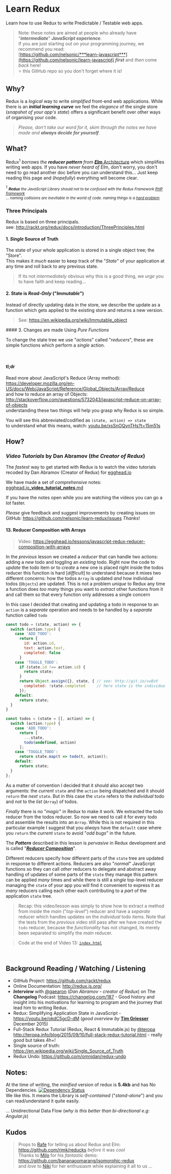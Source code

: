 # Learn Redux

Learn how to use Redux to write Predictable / Testable web apps.

> Note: these notes are aimed at people who already have "***intermediate***" ***JavaScript experience***.  
> If you are just starting out on your programming journey, we recommend you read:  
> [https://github.com/nelsonic/***learn-javascript***](https://github.com/nelsonic/learn-javascript)
> ***first***
and *then* come *back* here!  
> :star: this GitHub repo so you don't forget where it is!


## Why?

Redux is a *logical* way to write *simplified* front-end web applications.
While there is an ***initial learning curve*** we feel the *elegance*
of the single store (*snapshot of your app's state*) offers a significant
benefit over other ways of organising your code.

> *Please, don't take our word for it,
skim through the notes we have made and*
***always decide for yourself***.

## What?

Redux<sup>1</sup> *borrows the* ***reducer pattern*** *from*
[***Elm*** Architecture](https://github.com/evancz/elm-architecture-tutorial/)
which simplifies writing web apps.
If you have *never heard of Elm*, don't worry,
you don't need to go read another doc before you can understand this...
Just keep reading this page and (*hopefully*) everything will become clear.


<sup>1</sup> <small> ***Redux*** *the JavaScript Library should not to be confused with the Redux Framework [PHP framework](https://github.com/reduxframework/redux-framework)  
... naming collisions are inevitable in the world of code.
naming things is a [hard problem](http://martinfowler.com/bliki/TwoHardThings.html)*</small>

### Three Principals

Redux is based on three principals.  
see: http://rackt.org/redux/docs/introduction/ThreePrinciples.html

#### 1. *Single* Source of Truth

The state of your whole application is stored in a single object tree; the "Store".  
This makes it *much* easier to keep track of the "*State*" of your application
at any time and roll back to any previous state.

> If its not *intermediately* obvious why this is a good thing,
we *urge* you to have faith and keep reading...

#### 2. State is *Read-Only* ("*Immutable*")

Instead of directly updating data in the store, we describe the update
as a function which gets applied to the existing store and returns a new version.

> See: https://en.wikipedia.org/wiki/Immutable_object

#### 3. Changes are made Using *Pure Functions*

To change the state tree we use "*actions*" called "*reducers*",
these are simple functions which perform a *single* action.


<br />

#### tl;dr

Read more about JavaScript's Reduce (Array method):
https://developer.mozilla.org/en-US/docs/Web/JavaScript/Reference/Global_Objects/Array/Reduce  
and how to reduce an array of Objects:
http://stackoverflow.com/questions/5732043/javascript-reduce-on-array-of-objects  
understanding these two things will help you grasp why Redux is so simple.

You will see this abbreviated/codified as `(state, action) => state`  
to understand what this means, watch: [youtu.be/xsSnOQynTHs?t=15m51s](https://youtu.be/xsSnOQynTHs?t=15m51s)


## How?


### *Video Tutorials* by Dan Abramov (*the Creator of Redux*)

The *fastest* way to get started with Redux is to watch the video tutorials
recoded by Dan Abramov (Creator of Redux) for
[egghead.io](https://egghead.io/series/getting-started-with-redux)

We have made a set of *comprehensive* notes:
[egghead.io_**video_tutorial**_***notes***.md](https://github.com/nelsonic/learn-redux/blob/master/egghead.io_video_tutorial_notes.md)

If you have the notes open while you are watching the videos you can
go a *lot* faster.  

*Please* give feedback and suggest improvements by creating issues on GitHub:
https://github.com/nelsonic/learn-redux/issues
*Thanks*!

#### 13. Reducer Composition with Arrays

> Video: https://egghead.io/lessons/javascript-redux-reducer-composition-with-arrays

In the *previous* lesson we created a *reducer* 
that can handle two actions: adding a *new* todo 
and toggling an *existing* todo.
Right now the code to *update* the todo item
or to *create* a new one is placed right inside the todos reducer
this function is hard [*difficult*] to understand
because it mixes two different concerns:
how the todos `Array` is updated *and* 
how individual todos (`Objects`) are updated.
This is not a problem *unique* to Redux
any time a function does *too many* things
you want to *extract* other functions from it and call them 
so that every function only addresses a single concern

In this case I decided that creating and updating a todo
in response to an `action` is a *separate* operation
and needs to be handled by a *separate* function called `todo`

```js
const todo = (state, action) => {
  switch (action.type) {
    case 'ADD_TODO':
      return {
        id: action.id,
        text: action.text,
        completed: false
      }
    case 'TOGGLE_TODO':
      if (state.id !== action.id) {
        return state;
      }
      return Object.assign({}, state, { // see: http://git.io/vuBzV
        completed: !state.completed     // here state is the individual todo
      });
    default:
      return state;
  }
}

const todos = (state = [], action) => {
  switch (action.type) {
    case 'ADD_TODO':
      return [
        ...state,
        todo(undefined, action)
      ];
    case 'TOGGLE_TODO':
      return state.map(t => todo(t, action));
    default:
      return state;
  }
};
```

As a matter of convention I decided that it should also accept 
two arguments: the *current* `state` and the `action` being dispatched
and it should `return` the *next* `state`. 
But in this case the `state` refers to the *individual* todo
and *not* to the *list* (`Array`) of todos.

*Finally* there is no "*magic*" in Redux to make it work.
We extracted the todo reducer from the todos reducer.
So now we need to call it for every todo 
and assemble the results into an `Array`.
While this is not required in this particular example 
I suggest that you *always* have the `default` case 
where you `return` the *current* `state`
to avoid "*odd bugs*" in the future.

The ***Pattern*** described in this lesson 
is *pervasive* in Redux development 
and is called "[***Reducer Composition***](http://rackt.org/redux/docs/basics/Reducers.html)".

Different reducers specify how different parts of the `state` tree
are updated in response to different actions.
Reducers are also "*normal*" JavaScript functions 
so they can call *other* reducers
to delegate and abstract away handling of updates 
of some parts of the `state` they manage
this pattern can be applied *many* times 
and while there is still a *single* top-level reducer
managing the `state` of your app
you will find it convenient 
to express it as *many* reducers calling each other 
each contributing to a *part* of the application `state` tree.


> Recap: this video/lesson was simply to show how
to extract a method from inside the *main* ("*top-level*")
reducer and have a *separate* reducer 
which handles updates on the *individual* todo items.
> Note that the tests from the *previous* video still pass
after we have created the `todo` reducer, 
because the *functionality* has not changed, 
its merely been separated to simplify the *main* reducer.

> Code at the end of Video 13: 
[`index.html`]()

<br />

## Background Reading / Watching / Listening

+ GitHub Project: https://github.com/rackt/redux
+ Online Documentation: http://redux.js.org/  
+ ***Interview*** with [@gaearon](https://github.com/gaearon) (*Dan Abramov - creator of Redux*)
on The **Changelog** Podcast: https://changelog.com/187 -
Good history and insight into his motivations for learning to program
and the journey that lead him to writing Redux.
+ Redux: Simplifying Application State in JavaScript -
https://youtu.be/okdC5gcD-dM (*good overview by* [**Tim Griesser**](https://github.com/tgriesser) December 2015)
+ Full-Stack Redux Tutorial (Redux, React & Immutable.js) by
[@teropa](https://github.com/teropa)
http://teropa.info/blog/2015/09/10/full-stack-redux-tutorial.html - really good but takes 4h+!
+ Single source of truth: https://en.wikipedia.org/wiki/Single_Source_of_Truth
+ Redux Undo: https://github.com/omnidan/redux-undo


## Notes:

At the time of writing, the *minified* version of redux is **5.4kb** and has
No Dependencies.
[![Dependency Status](https://david-dm.org/rackt/redux.svg)](https://david-dm.org/rackt/redux)  
We like this. It means the Library is *self-contained* ("*stand-alone*") and you can read/understand it quite easily.

... Unidirectional Data Flow (*why is this better than bi-directional e.g: Angular.js*)

## Kudos

> Props to [Rafe](https://github.com/rjmk) for telling us about Redux and Elm: https://github.com/rjmk/reducks *before* it was *cool*   
> Thanks to [Milo](https://github.com/bananaoomarang) for his 
*fantastic* demo: https://github.com/bananaoomarang/isomorphic-redux  
> and *love* to [Niki](https://github.com/nikhilaravi) for her enthusiasm
while explaining it all to us ... 
